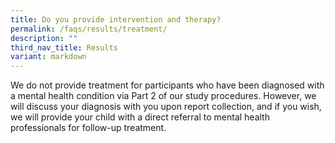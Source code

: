```yaml
---
title: Do you provide intervention and therapy?
permalink: /faqs/results/treatment/
description: ""
third_nav_title: Results
variant: markdown
---
```

We do not provide treatment for participants who have been diagnosed with a mental health condition via Part 2 of our study procedures. However, we will discuss your diagnosis with you upon report collection, and if you wish, we will provide your child with a direct referral to mental health professionals for follow-up treatment.